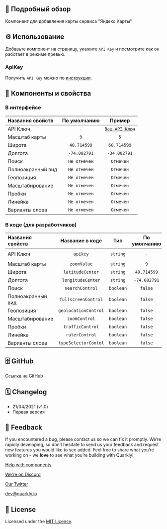 ## 📖 Подробный обзор

Компонент для добавления карты сервиса "Яндекс.Карты"

## ⚙️ Использование

Добавьте компонент на страницу, укажите `API Key` и посмотрите как он работает в режиме превью.

### ApiKey

Получить `API Key` можно по [инструкции](https://yandex.ru/blog/mapsapi/novye-pravila-dostupa-k-api-kart).

## 🧩 Компоненты и свойства

### В интерфейсе

| Названия свойств  | По умолчанию |                                      Пример                                       |
| :---------------- | :----------: | :-------------------------------------------------------------------------------: |
| API Ключ          |     `-`      | [`Ваш API Ключ`](https://yandex.ru/blog/mapsapi/novye-pravila-dostupa-k-api-kart) |
| Масштаб карты     |     `9`      |                                        `5`                                        |
| Широта            | `40.714599`  |                                    `60.714599`                                    |
| Долгота           | `-74.002791` |                                   `-34.002791`                                    |
| Поиск             | `Не отмечен` |                                     `Отмечен`                                     |
| Полноэкранный вид | `Не отмечен` |                                     `Отмечен`                                     |
| Геопозиция        | `Не отмечен` |                                     `Отмечен`                                     |
| Масштабирование   | `Не отмечен` |                                     `Отмечен`                                     |
| Пробки            | `Не отмечен` |                                     `Отмечен`                                     |
| Линейка           | `Не отмечен` |                                     `Отмечен`                                     |
| Варианты слоев    | `Не отмечен` |                                     `Отмечен`                                     |

### В коде (для разработчиков)

| Названия свойств  |   Название в коде    |    Тип    | По умолчанию |                                      Пример                                       |
| :---------------- | :------------------: | :-------: | :----------: | :-------------------------------------------------------------------------------: |
| API Ключ          |       `apikey`       | `string`  |     `-`      | [`Ваш API Ключ`](https://yandex.ru/blog/mapsapi/novye-pravila-dostupa-k-api-kart) |
| Масштаб карты     |     `zoomValue`      | `string`  |     `9`      |                                        `5`                                        |
| Широта            |   `latitudeCenter`   | `string`  | `40.714599`  |                                    `60.714599`                                    |
| Долгота           |  `longitudeCenter`   | `string`  | `-74.002791` |                                   `-34.002791`                                    |
| Поиск             |   `searchControl`    | `boolean` |   `false`    |                                      `true`                                       |
| Полноэкранный вид | `fullscreenControl`  | `boolean` |   `false`    |                                      `true`                                       |
| Геопозиция        | `geolocationControl` | `boolean` |   `false`    |                                      `true`                                       |
| Масштабирование   |    `zoomControl`     | `boolean` |   `false`    |                                      `true`                                       |
| Пробки            |   `trafficControl`   | `boolean` |   `false`    |                                      `true`                                       |
| Линейка           |    `rulerControl`    | `boolean` |   `false`    |                                      `true`                                       |
| Варианты слоев    | `typeSelectorContol` | `boolean` |   `false`    |                                      `true`                                       |

## 🗄 GitHub

[Ссылка на GitHub](https://github.com/quarkly/community-kit/tree/master/src/YandexMap)

## 🗓 Changelog

-   21/04/2021 (v1.0)
-   Первая версия

## 📮 Feedback

If you encountered a bug, please contact us so we can fix it promptly. We’re rapidly developing, so don’t hesitate to send us your feedback and request new features you would like to see added. Feel free to share what you’re working on - we **love** to see what you’re building with Quarkly!

[Help with components](https://community.quarkly.io/c/requests/11)

[We're on Discord](https://discord.gg/f9KhSMGX)

[Our Twitter](https://twitter.com/quarklyapp)

[dev@quarkly.io](mailto:dev@quarkly.io)

## 📝 License

Licensed under the [MIT License](https://raw.githubusercontent.com/quarkly/community-kit/master/LICENSE).
